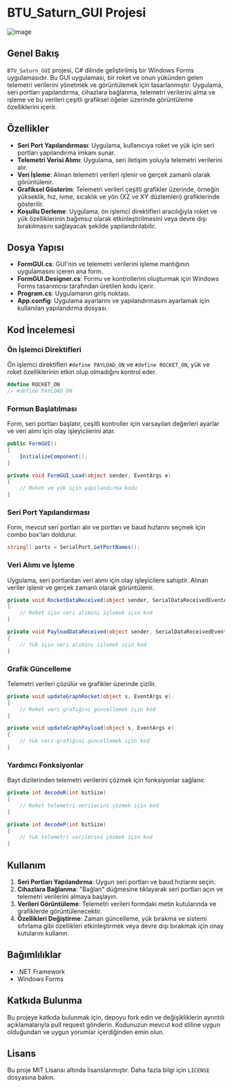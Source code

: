 # BTU_Saturn_GUI Projesi
![image](https://github.com/YusufMerrt/Btu_Baykoca_GUI/assets/93128596/64c69362-7895-4f6d-9ec2-dd6df3b9ed8b)


## Genel Bakış

`BTU_Saturn_GUI` projesi, C# dilinde geliştirilmiş bir Windows Forms uygulamasıdır. Bu GUI uygulaması, bir roket ve onun yükünden gelen telemetri verilerini yönetmek ve görüntülemek için tasarlanmıştır. Uygulama, seri portları yapılandırma, cihazlara bağlanma, telemetri verilerini alma ve işleme ve bu verileri çeşitli grafiksel öğeler üzerinde görüntüleme özelliklerini içerir.

## Özellikler

- **Seri Port Yapılandırması**: Uygulama, kullanıcıya roket ve yük için seri portları yapılandırma imkanı sunar.
- **Telemetri Verisi Alımı**: Uygulama, seri iletişim yoluyla telemetri verilerini alır.
- **Veri İşleme**: Alınan telemetri verileri işlenir ve gerçek zamanlı olarak görüntülenir.
- **Grafiksel Gösterim**: Telemetri verileri çeşitli grafikler üzerinde, örneğin yükseklik, hız, ivme, sıcaklık ve yön (XZ ve XY düzlemleri) grafiklerinde gösterilir.
- **Koşullu Derleme**: Uygulama, ön işlemci direktifleri aracılığıyla roket ve yük özelliklerinin bağımsız olarak etkinleştirilmesini veya devre dışı bırakılmasını sağlayacak şekilde yapılandırılabilir.

## Dosya Yapısı

- **FormGUI.cs**: GUI'nin ve telemetri verilerini işleme mantığının uygulamasını içeren ana form.
- **FormGUI.Designer.cs**: Formu ve kontrollerini oluşturmak için Windows Forms tasarımcısı tarafından üretilen kodu içerir.
- **Program.cs**: Uygulamanın giriş noktası.
- **App.config**: Uygulama ayarlarını ve yapılandırmasını ayarlamak için kullanılan yapılandırma dosyası.

## Kod İncelemesi

### Ön İşlemci Direktifleri

Ön işlemci direktifleri `#define PAYLOAD_ON` ve `#define ROCKET_ON`, yük ve roket özelliklerinin etkin olup olmadığını kontrol eder.

```csharp
#define ROCKET_ON
// #define PAYLOAD_ON
```

### Formun Başlatılması

Form, seri portları başlatır, çeşitli kontroller için varsayılan değerleri ayarlar ve veri alımı için olay işleyicilerini atar.

```csharp
public FormGUI()
{
    InitializeComponent();
}

private void FormGUI_Load(object sender, EventArgs e)
{
    // Roket ve yük için yapılandırma kodu
}
```

### Seri Port Yapılandırması

Form, mevcut seri portları alır ve portları ve baud hızlarını seçmek için combo box'ları doldurur.

```csharp
string[] ports = SerialPort.GetPortNames();
```

### Veri Alımı ve İşleme

Uygulama, seri portlardan veri alımı için olay işleyicilere sahiptir. Alınan veriler işlenir ve gerçek zamanlı olarak görüntülenir.

```csharp
private void RocketDataReceived(object sender, SerialDataReceivedEventArgs e)
{
    // Roket için veri alımını işlemek için kod
}

private void PayloadDataReceived(object sender, SerialDataReceivedEventArgs e)
{
    // Yük için veri alımını işlemek için kod
}
```

### Grafik Güncelleme

Telemetri verileri çözülür ve grafikler üzerinde çizilir.

```csharp
private void updateGraphRocket(object s, EventArgs e)
{
    // Roket veri grafiğini güncellemek için kod
}

private void updateGraphPayload(object s, EventArgs e)
{
    // Yük veri grafiğini güncellemek için kod
}
```

### Yardımcı Fonksiyonlar

Bayt dizilerinden telemetri verilerini çözmek için fonksiyonlar sağlanır.

```csharp
private int decodeR(int bitSize)
{
    // Roket telemetri verilerini çözmek için kod
}

private int decodeP(int bitSize)
{
    // Yük telemetri verilerini çözmek için kod
}
```

## Kullanım

1. **Seri Portları Yapılandırma**: Uygun seri portları ve baud hızlarını seçin.
2. **Cihazlara Bağlanma**: "Bağlan" düğmesine tıklayarak seri portları açın ve telemetri verilerini almaya başlayın.
3. **Verileri Görüntüleme**: Telemetri verileri formdaki metin kutularında ve grafiklerde görüntülenecektir.
4. **Özellikleri Değiştirme**: Zaman güncelleme, yük bırakma ve sistemi sıfırlama gibi özellikleri etkinleştirmek veya devre dışı bırakmak için onay kutularını kullanın.

## Bağımlılıklar

- .NET Framework
- Windows Forms

## Katkıda Bulunma

Bu projeye katkıda bulunmak için, depoyu fork edin ve değişikliklerin ayrıntılı açıklamalarıyla pull request gönderin. Kodunuzun mevcut kod stiline uygun olduğundan ve uygun yorumlar içerdiğinden emin olun.

## Lisans

Bu proje MIT Lisansı altında lisanslanmıştır. Daha fazla bilgi için `LICENSE` dosyasına bakın.
